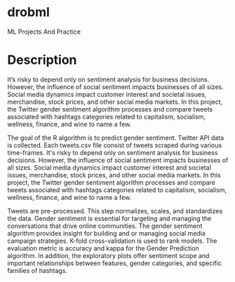 # drobml
ML Projects And Practice

Description
=================================
It’s risky to depend only on sentiment analysis for business decisions. However, the influence of social sentiment impacts businesses of all sizes. Social media dynamics impact customer interest and societal issues, merchandise, stock prices, and other social media markets. In this project, the Twitter gender sentiment algorithm processes and compare tweets associated with hashtags categories related to capitalism, socialism, wellness, finance, and wine to name a few.

The goal of the R algorithm is to predict gender sentiment. Twitter API data is collected. Each tweets.csv file consist of tweets scraped during various time-frames. It's risky to depend only on sentiment analysis for business decisions. However, the influence of social sentiment impacts businesses of all sizes. Social media dynamics impact customer interest and societal issues, merchandise, stock prices, and other social media markets. In this project, the Twitter gender sentiment algorithm processes and compare tweets associated with hashtags categories related to capitalism, socialism, wellness, finance, and wine to name a few. 

Tweets are pre-processed. This step normalizes, scales, and standardizes the data. Gender sentiment is essential for targeting and managing the conversations that drive online communities. The gender sentiment algorithm provides insight for building and or managing social media campaign strategies. 
K-fold cross-validation is used to rank models. The evaluation metric is accuracy and kappa for the Gender Prediction algorithm.  In addition, the exploratory plots offer sentiment scope and important relationships between features, gender categories, and specific families of hashtags. 
